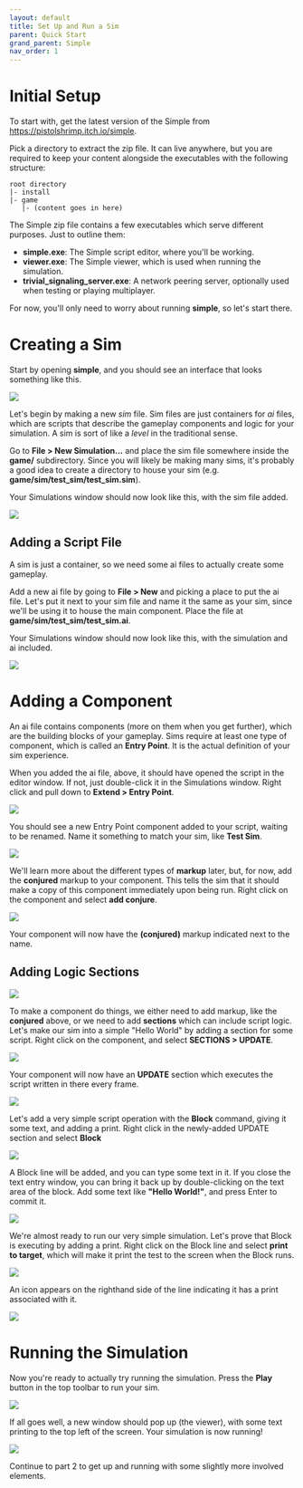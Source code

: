 ```yaml
---
layout: default
title: Set Up and Run a Sim
parent: Quick Start
grand_parent: Simple
nav_order: 1
---
```


# Initial Setup

To start with, get the latest version of the Simple from <https://pistolshrimp.itch.io/simple>.

Pick a directory to extract the zip file. It can live anywhere, but you are required to keep your content alongside the executables with the following structure:

```
root directory
|- install
|- game
   |- (content goes in here)
```

The Simple zip file contains a few executables which serve different purposes. Just to outline them:
- **simple.exe**: The Simple script editor, where you'll be working.
- **viewer.exe**: The Simple viewer, which is used when running the simulation.
- **trivial_signaling_server.exe**: A network peering server, optionally used when testing or playing multiplayer.

For now, you'll only need to worry about running **simple**, so let's start there.

# Creating a Sim

Start by opening **simple**, and you should see an interface that looks something like this.

![](/assets/simple/simple_tool_layout.png)

Let's begin by making a new *sim* file. Sim files are just containers for *ai* files, which are scripts that describe the gameplay components and logic for your simulation. A sim is sort of like a *level* in the traditional sense.

Go to **File > New Simulation...** and place the sim file somewhere inside the **game/** subdirectory. Since you will likely be making many sims, it's probably a good idea to create a directory to house your sim (e.g. **game/sim/test_sim/test_sim.sim**).

Your Simulations window should now look like this, with the sim file added.

![](/assets/simple/simple_tool_added_sim.png)


## Adding a Script File

A sim is just a container, so we need some ai files to actually create some gameplay.

Add a new ai file by going to **File > New** and picking a place to put the ai file. Let's put it next to your sim file and name it the same as your sim, since we'll be using it to house the main component. Place the file at **game/sim/test_sim/test_sim.ai**.

Your Simulations window should now look like this, with the simulation and ai included.

![](/assets/simple/simple_tool_added_ai.png)

# Adding a Component

An ai file contains components (more on them when you get further), which are the building blocks of your gameplay. Sims require at least one type of component, which is called an **Entry Point**. It is the actual definition of your sim experience.

When you added the ai file, above, it should have opened the script in the editor window. If not, just double-click it in the Simulations window. Right click and pull down to **Extend > Entry Point**.

![](/assets/simple/simple_tool_entry_point.png)

You should see a new Entry Point component added to your script, waiting to be renamed. Name it something to match your sim, like **Test Sim**.

![](/assets/simple/simple_tool_entry_point_rename.png)

We'll learn more about the different types of **markup** later, but, for now, add the **conjured** markup to your component. This tells the sim that it should make a copy of this component immediately upon being run. Right click on the component and select **add conjure**.

![](/assets/simple/simple_tool_entry_point_conjure.png)

Your component will now have the **(conjured)** markup indicated next to the name.

## Adding Logic Sections

![](/assets/simple/simple_tool_entry_point_conjure2.png)

To make a component do things, we either need to add markup, like the **conjured** above, or we need to add **sections** which can include script logic. Let's make our sim into a simple "Hello World" by adding a section for some script. Right click on the component, and select **SECTIONS > UPDATE**.

![](/assets/simple/simple_tool_entry_point_section.png)

Your component will now have an **UPDATE** section which executes the script written in there every frame.

![](/assets/simple/simple_tool_entry_point_section2.png)

Let's add a very simple script operation with the **Block** command, giving it some text, and adding a print. Right click in the newly-added UPDATE section and select **Block**

![](/assets/simple/simple_tool_entry_point_block.png)

A Block line will be added, and you can type some text in it. If you close the text entry window, you can bring it back up by double-clicking on the text area of the block. Add some text like **"Hello World!"**, and press Enter to commit it.

![](/assets/simple/simple_tool_entry_point_block2.png)

We're almost ready to run our very simple simulation. Let's prove that Block is executing by adding a print. Right click on the Block line and select **print to target**, which will make it print the test to the screen when the Block runs.

![](/assets/simple/simple_tool_entry_point_block3.png)

An icon appears on the righthand side of the line indicating it has a print associated with it.

![](/assets/simple/simple_tool_entry_point_block4.png)

# Running the Simulation

Now you're ready to actually try running the simulation. Press the **Play** button in the top toolbar to run your sim.

![](/assets/simple/simple_tool_run.png)

If all goes well, a new window should pop up (the viewer), with some text printing to the top left of the screen. Your simulation is now running!

![](/assets/simple/simple_tool_run2.png)

Continue to part 2 to get up and running with some slightly more involved elements.
